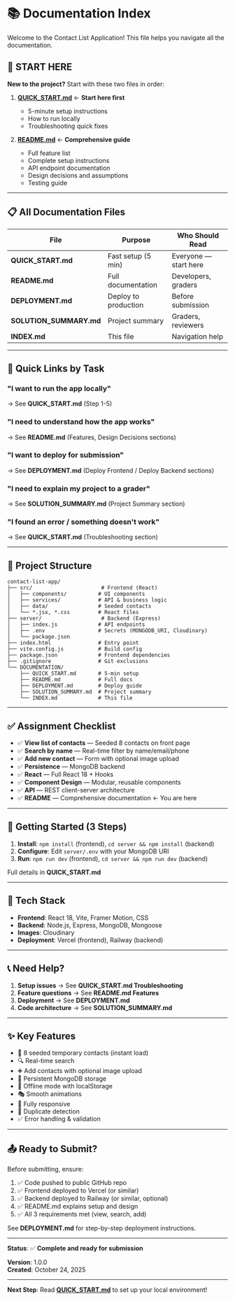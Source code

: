 # 📚 Documentation Index

Welcome to the Contact List Application! This file helps you navigate all the documentation.

## 🚀 START HERE

**New to the project?** Start with these two files in order:

1. **[QUICK_START.md](./QUICK_START.md)** ← **Start here first**
   - 5-minute setup instructions
   - How to run locally
   - Troubleshooting quick fixes

2. **[README.md](./README.md)** ← **Comprehensive guide**
   - Full feature list
   - Complete setup instructions
   - API endpoint documentation
   - Design decisions and assumptions
   - Testing guide

---

## 📋 All Documentation Files

| File | Purpose | Who Should Read |
|------|---------|-----------------|
| **QUICK_START.md** | Fast setup (5 min) | Everyone — start here |
| **README.md** | Full documentation | Developers, graders |
| **DEPLOYMENT.md** | Deploy to production | Before submission |
| **SOLUTION_SUMMARY.md** | Project summary | Graders, reviewers |
| **INDEX.md** | This file | Navigation help |

---

## 🎯 Quick Links by Task

### "I want to run the app locally"
→ See **QUICK_START.md** (Step 1-5)

### "I need to understand how the app works"
→ See **README.md** (Features, Design Decisions sections)

### "I want to deploy for submission"
→ See **DEPLOYMENT.md** (Deploy Frontend / Deploy Backend sections)

### "I need to explain my project to a grader"
→ See **SOLUTION_SUMMARY.md** (Project Summary section)

### "I found an error / something doesn't work"
→ See **QUICK_START.md** (Troubleshooting section)

---

## 📁 Project Structure

```
contact-list-app/
├── src/                      # Frontend (React)
│   ├── components/          # UI components
│   ├── services/            # API & business logic
│   ├── data/                # Seeded contacts
│   └── *.jsx, *.css         # React files
├── server/                   # Backend (Express)
│   ├── index.js             # API endpoints
│   ├── .env                 # Secrets (MONGODB_URI, Cloudinary)
│   └── package.json
├── index.html               # Entry point
├── vite.config.js           # Build config
├── package.json             # Frontend dependencies
├── .gitignore               # Git exclusions
└── DOCUMENTATION/
    ├── QUICK_START.md       # 5-min setup
    ├── README.md            # Full docs
    ├── DEPLOYMENT.md        # Deploy guide
    ├── SOLUTION_SUMMARY.md  # Project summary
    └── INDEX.md             # This file
```

---

## ✅ Assignment Checklist

- ✅ **View list of contacts** — Seeded 8 contacts on front page
- ✅ **Search by name** — Real-time filter by name/email/phone
- ✅ **Add new contact** — Form with optional image upload
- ✅ **Persistence** — MongoDB backend
- ✅ **React** — Full React 18 + Hooks
- ✅ **Component Design** — Modular, reusable components
- ✅ **API** — REST client-server architecture
- ✅ **README** — Comprehensive documentation ← You are here

---

## 🚀 Getting Started (3 Steps)

1. **Install**: `npm install` (frontend), `cd server && npm install` (backend)
2. **Configure**: Edit `server/.env` with your MongoDB URI
3. **Run**: `npm run dev` (frontend), `cd server && npm run dev` (backend)

Full details in **QUICK_START.md**

---

## 🎨 Tech Stack

- **Frontend**: React 18, Vite, Framer Motion, CSS
- **Backend**: Node.js, Express, MongoDB, Mongoose
- **Images**: Cloudinary
- **Deployment**: Vercel (frontend), Railway (backend)

---

## 📞 Need Help?

1. **Setup issues** → See **QUICK_START.md Troubleshooting**
2. **Feature questions** → See **README.md Features**
3. **Deployment** → See **DEPLOYMENT.md**
4. **Code architecture** → See **SOLUTION_SUMMARY.md**

---

## ✨ Key Features

- 🎯 8 seeded temporary contacts (instant load)
- 🔍 Real-time search
- ➕ Add contacts with optional image upload
- 💾 Persistent MongoDB storage
- 📴 Offline mode with localStorage
- 🎭 Smooth animations
- 📱 Fully responsive
- 🔐 Duplicate detection
- ✅ Error handling & validation

---

## 📤 Ready to Submit?

Before submitting, ensure:

1. ✅ Code pushed to public GitHub repo
2. ✅ Frontend deployed to Vercel (or similar)
3. ✅ Backend deployed to Railway (or similar, optional)
4. ✅ README.md explains setup and design
5. ✅ All 3 requirements met (view, search, add)

See **DEPLOYMENT.md** for step-by-step deployment instructions.

---

**Status**: ✅ **Complete and ready for submission**

**Version**: 1.0.0  
**Created**: October 24, 2025

---

**Next Step**: Read **[QUICK_START.md](./QUICK_START.md)** to set up your local environment!
